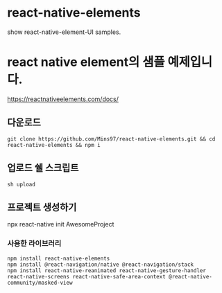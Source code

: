 # react-native-elements
show react-native-element-UI samples.

# react native element의 샘플 예제입니다.
https://reactnativeelements.com/docs/

## 다운로드
```
git clone https://github.com/Mins97/react-native-elements.git && cd react-native-elements && npm i
```

## 업로드 쉘 스크립트
```
sh upload
```

## 프로젝트 생성하기
npx react-native init AwesomeProject

### 사용한 라이브러리
```
npm install react-native-elements
npm install @react-navigation/native @react-navigation/stack
npm install react-native-reanimated react-native-gesture-handler react-native-screens react-native-safe-area-context @react-native-community/masked-view
```
